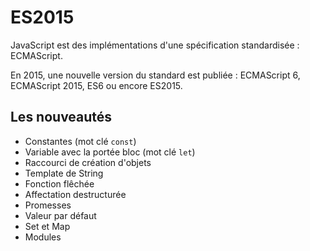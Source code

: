 # ES2015

JavaScript est des implémentations d'une spécification standardisée : ECMAScript.

En 2015, une nouvelle version du standard est publiée : ECMAScript 6, ECMAScript 2015, ES6 ou encore ES2015.

## Les nouveautés

* Constantes (mot clé `const`)
* Variable avec la portée bloc (mot clé `let`)
* Raccourci de création d'objets
* Template de String
* Fonction flêchée
* Affectation destructurée
* Promesses
* Valeur par défaut
* Set et Map
* Modules